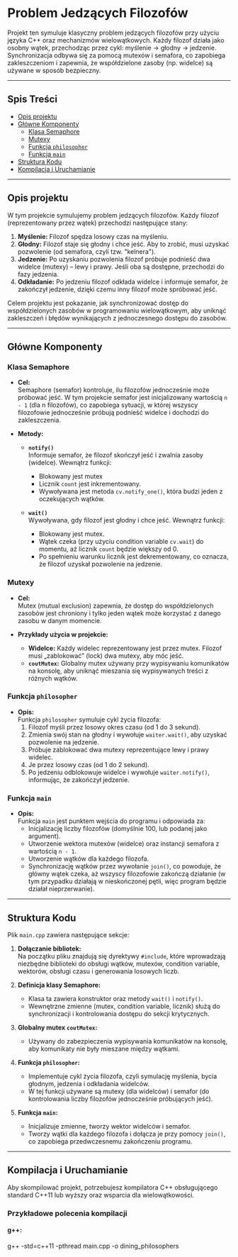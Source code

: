 # Problem Jedzących Filozofów

Projekt ten symuluje klasyczny problem jedzących filozofów przy użyciu języka C++ oraz mechanizmów wielowątkowych. Każdy filozof działa jako osobny wątek, przechodząc przez cykl: myślenie → głodny → jedzenie. Synchronizacja odbywa się za pomocą mutexów i semafora, co zapobiega zakleszczeniom i zapewnia, że współdzielone zasoby (np. widelce) są używane w sposób bezpieczny.

---

## Spis Treści

- [Opis projektu](#opis-projektu)
- [Główne Komponenty](#główne-komponenty)
  - [Klasa Semaphore](#klasa-semaphore)
  - [Mutexy](#mutexy)
  - [Funkcja `philosopher`](#funkcja-philosopher)
  - [Funkcja `main`](#funkcja-main)
- [Struktura Kodu](#struktura-kodu)
- [Kompilacja i Uruchamianie](#kompilacja-i-uruchamianie)
---

## Opis projektu

W tym projekcie symulujemy problem jedzących filozofów. Każdy filozof (reprezentowany przez wątek) przechodzi następujące stany:

1. **Myślenie:** Filozof spędza losowy czas na myśleniu.
2. **Głodny:** Filozof staje się głodny i chce jeść. Aby to zrobić, musi uzyskać pozwolenie (od semafora, czyli tzw. "kelnera").
3. **Jedzenie:** Po uzyskaniu pozwolenia filozof próbuje podnieść dwa widelce (mutexy) – lewy i prawy. Jeśli oba są dostępne, przechodzi do fazy jedzenia.
4. **Odkładanie:** Po jedzeniu filozof odkłada widelce i informuje semafor, że zakończył jedzenie, dzięki czemu inny filozof może spróbować jeść.

Celem projektu jest pokazanie, jak synchronizować dostęp do współdzielonych zasobów w programowaniu wielowątkowym, aby uniknąć zakleszczeń i błędów wynikających z jednoczesnego dostępu do zasobów.

---

## Główne Komponenty

### Klasa Semaphore

- **Cel:**  
  Semaphore (semafor) kontroluje, ilu filozofów jednocześnie może próbować jeść. W tym projekcie semafor jest inicjalizowany wartością `n - 1` (dla n filozofów), co zapobiega sytuacji, w której wszyscy filozofowie jednocześnie próbują podnieść widelce i dochodzi do zakleszczenia.

- **Metody:**
  - **`notify()`**  
    Informuje semafor, że filozof skończył jeść i zwalnia zasoby (widelce). Wewnątrz funkcji:
    - Blokowany jest mutex
    - Licznik `count` jest inkrementowany.
    - Wywoływana jest metoda `cv.notify_one()`, która budzi jeden z oczekujących wątków.
  
  - **`wait()`**  
    Wywoływana, gdy filozof jest głodny i chce jeść. Wewnątrz funkcji:
    - Blokowany jest mutex.
    - Wątek czeka (przy użyciu condition variable `cv.wait`) do momentu, aż licznik `count` będzie większy od 0.
    - Po spełnieniu warunku licznik jest dekrementowany, co oznacza, że filozof uzyskał pozwolenie na jedzenie.

### Mutexy

- **Cel:**  
  Mutex (mutual exclusion) zapewnia, że dostęp do współdzielonych zasobów jest chroniony i tylko jeden wątek może korzystać z danego zasobu w danym momencie.
  
- **Przykłady użycia w projekcie:**
  - **Widelce:** Każdy widelec reprezentowany jest przez mutex. Filozof musi „zablokować” (lock) dwa mutexy, aby móc jeść.
  - **`coutMutex`:** Globalny mutex używany przy wypisywaniu komunikatów na konsolę, aby uniknąć mieszania się wypisywanych treści z różnych wątków.

### Funkcja `philosopher`

- **Opis:**  
  Funkcja `philosopher` symuluje cykl życia filozofa:
  1. Filozof myśli przez losowy okres czasu (od 1 do 3 sekund).
  2. Zmienia swój stan na głodny i wywołuje `waiter.wait()`, aby uzyskać pozwolenie na jedzenie.
  3. Próbuje zablokować dwa mutexy reprezentujące lewy i prawy widelec.
  4. Je przez losowy czas (od 1 do 2 sekund).
  5. Po jedzeniu odblokowuje widelce i wywołuje `waiter.notify()`, informując, że zakończył jedzenie.

### Funkcja `main`

- **Opis:**  
  Funkcja `main` jest punktem wejścia do programu i odpowiada za:
  - Inicjalizację liczby filozofów (domyślnie 100, lub podanej jako argument).
  - Utworzenie wektora mutexów (widelce) oraz instancji semafora z wartością `n - 1`.
  - Utworzenie wątków dla każdego filozofa.
  - Synchronizację wątków przez wywołanie `join()`, co powoduje, że główny wątek czeka, aż wszyscy filozofowie zakończą działanie (w tym przypadku działają w nieskończonej pętli, więc program będzie działał nieprzerwanie).

---

## Struktura Kodu

Plik `main.cpp` zawiera następujące sekcje:

1. **Dołączanie bibliotek:**  
   Na początku pliku znajdują się dyrektywy `#include`, które wprowadzają niezbędne biblioteki do obsługi wątków, mutexów, condition variable, wektorów, obsługi czasu i generowania losowych liczb.

2. **Definicja klasy Semaphore:**  
   - Klasa ta zawiera konstruktor oraz metody `wait()` i `notify()`.  
   - Wewnętrzne zmienne (mutex, condition variable, licznik) służą do synchronizacji i kontrolowania dostępu do sekcji krytycznych.

3. **Globalny mutex `coutMutex`:**  
   - Używany do zabezpieczenia wypisywania komunikatów na konsolę, aby komunikaty nie były mieszane między wątkami.

4. **Funkcja `philosopher`:**  
   - Implementuje cykl życia filozofa, czyli symulację myślenia, bycia głodnym, jedzenia i odkładania widelców.
   - W tej funkcji używane są mutexy (dla widelców) i semafor (do kontrolowania liczby filozofów jednocześnie próbujących jeść).

5. **Funkcja `main`:**  
   - Inicjalizuje zmienne, tworzy wektor widelców i semafor.
   - Tworzy wątki dla każdego filozofa i dołącza je przy pomocy `join()`, co zapobiega przedwczesnemu zakończeniu programu.

---

## Kompilacja i Uruchamianie

Aby skompilować projekt, potrzebujesz kompilatora C++ obsługującego standard C++11 lub wyższy oraz wsparcia dla wielowątkowości.

### Przykładowe polecenia kompilacji

#### g++:

g++ -std=c++11 -pthread main.cpp -o dining_philosophers

